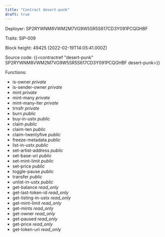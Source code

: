 ```yaml
---
title: "Contract desert-punk"
draft: true
---
```

Deployer: SP2RYWNM8VWM2M7VG9W5SR5S617CD3Y091PCQGHBF

Traits:
SIP-009 



Block height: 49425 (2022-02-19T14:05:41.000Z)

Source code: {{<contractref "desert-punk" SP2RYWNM8VWM2M7VG9W5SR5S617CD3Y091PCQGHBF desert-punk>}}

Functions:

* is-owner _private_
* is-sender-owner _private_
* mint _private_
* mint-many _private_
* mint-many-iter _private_
* trnsfr _private_
* burn _public_
* buy-in-ustx _public_
* claim _public_
* claim-ten _public_
* claim-twentyfive _public_
* freeze-metadata _public_
* list-in-ustx _public_
* set-artist-address _public_
* set-base-uri _public_
* set-mint-limit _public_
* set-price _public_
* toggle-pause _public_
* transfer _public_
* unlist-in-ustx _public_
* get-balance _read_only_
* get-last-token-id _read_only_
* get-listing-in-ustx _read_only_
* get-mint-limit _read_only_
* get-mints _read_only_
* get-owner _read_only_
* get-paused _read_only_
* get-price _read_only_
* get-token-uri _read_only_
